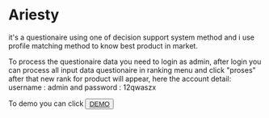 # Ariesty
it's a questionaire using one of decision support system method and i use profile matching method to know best product in market.

To process the questionaire data you need to login as admin, after login you can process all input data questionaire in ranking menu and click "proses" after that new rank for product will appear, here the account detail:
username  : admin
and
password  : 12qwaszx

To demo you can click <button><a href="http://www.ariestypm.esy.es/public/" target="_blank">DEMO</a></button>
